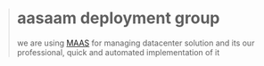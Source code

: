 > # aasaam deployment group
> 
> we are using [MAAS](https://maas.io/) for managing datacenter solution and its our professional, quick and automated implementation of it
